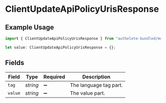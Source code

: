 # ClientUpdateApiPolicyUrisResponse

## Example Usage

```typescript
import { ClientUpdateApiPolicyUrisResponse } from "authelete-bundled/models/operations";

let value: ClientUpdateApiPolicyUrisResponse = {};
```

## Fields

| Field                  | Type                   | Required               | Description            |
| ---------------------- | ---------------------- | ---------------------- | ---------------------- |
| `tag`                  | *string*               | :heavy_minus_sign:     | The language tag part. |
| `value`                | *string*               | :heavy_minus_sign:     | The value part.        |